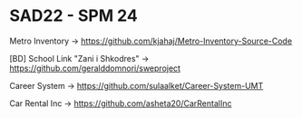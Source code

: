 # SAD22 - SPM 24

Metro Inventory -> https://github.com/kjahaj/Metro-Inventory-Source-Code

[BD] School Link "Zani i Shkodres" -> https://github.com/geralddomnori/sweproject

Career System -> https://github.com/sulaalket/Career-System-UMT

Car Rental Inc -> https://github.com/asheta20/CarRentalInc
